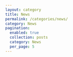```yaml
---
layout: category
title: News
permalink: /categories/news/
category: News
pagination:
  enabled: true
  collection: posts
  category: News
  per_page: 5
---
```

